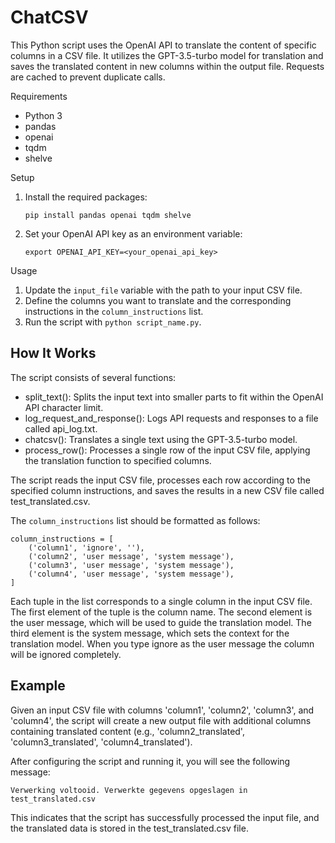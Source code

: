 # ChatCSV

This Python script uses the OpenAI API to translate the content of specific columns in a CSV file. It utilizes the GPT-3.5-turbo model for translation and saves the translated content in new columns within the output file. Requests are cached to prevent duplicate calls.

Requirements
- Python 3
- pandas
- openai
- tqdm
- shelve

Setup
1. Install the required packages:
   ```
   pip install pandas openai tqdm shelve
   ```
2. Set your OpenAI API key as an environment variable:
   ```
   export OPENAI_API_KEY=<your_openai_api_key>
   ```

Usage
1. Update the `input_file` variable with the path to your input CSV file.
2. Define the columns you want to translate and the corresponding instructions in the `column_instructions` list.
3. Run the script with `python script_name.py`.

## How It Works
The script consists of several functions:

- split_text(): Splits the input text into smaller parts to fit within the OpenAI API character limit.
- log_request_and_response(): Logs API requests and responses to a file called api_log.txt.
- chatcsv(): Translates a single text using the GPT-3.5-turbo model.
- process_row(): Processes a single row of the input CSV file, applying the translation function to specified columns.

The script reads the input CSV file, processes each row according to the specified column instructions, and saves the results in a new CSV file called test_translated.csv.

The `column_instructions` list should be formatted as follows:

```
column_instructions = [
    ('column1', 'ignore', ''),
    ('column2', 'user message', 'system message'),
    ('column3', 'user message', 'system message'),
    ('column4', 'user message', 'system message'),
]
```

Each tuple in the list corresponds to a single column in the input CSV file.
The first element of the tuple is the column name.
The second element is the user message, which will be used to guide the translation model.
The third element is the system message, which sets the context for the translation model.
When you type ignore as the user message the column will be ignored completely.

## Example
Given an input CSV file with columns 'column1', 'column2', 'column3', and 'column4', the script will create a new output file with additional columns containing translated content (e.g., 'column2_translated', 'column3_translated', 'column4_translated').

After configuring the script and running it, you will see the following message:

```
Verwerking voltooid. Verwerkte gegevens opgeslagen in test_translated.csv
```
This indicates that the script has successfully processed the input file, and the translated data is stored in the test_translated.csv file.
